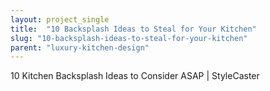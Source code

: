 ```yaml
---
layout: project_single
title:  "10 Backsplash Ideas to Steal for Your Kitchen"
slug: "10-backsplash-ideas-to-steal-for-your-kitchen"
parent: "luxury-kitchen-design"
---
```

10 Kitchen Backsplash Ideas to Consider ASAP | StyleCaster